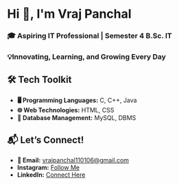  <h1> Hi 👋, I'm Vraj Panchal</h1>
        <h3>🎓 Aspiring IT Professional | Semester 4 B.Sc. IT  </h3>
          <h3>💡Innovating, Learning, and Growing Every Day</h3>
      

 <section class="section">
        <h2>🛠️ Tech Toolkit</h2>
        <ul>
            <li><strong> 🖥️ Programming Languages:</strong> C, C++, Java</li>
            <li><strong> 🌐 Web Technologies:</strong> HTML, CSS </li>
            <li><strong> 📂 Database Management:</strong> MySQL, DBMS</li>
        </ul>
    </section>
    
<section class="section">
        <h2>📬 Let’s Connect!</h2>
        <ul>
            <li><strong> 📧 Email:</strong> <a href="mailto:vrajpanchal110106@gmail.com">vrajpanchal110106@gmail.com</a></li>
            <li><strong>Instagram:</strong> <a href="https://www.instagram.com/vraj..panchal.?igsh=MWp4dmF6NnFxOXd5aA==&utm_source=ig_contact_invite">Follow Me</a></li>
            <li><strong>LinkedIn:</strong> <a href="https://www.linkedin.com/">Connect Here</a></li>
           
       
